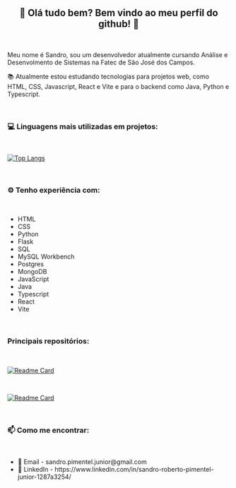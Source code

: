 <h2 align="center"> 👋 Olá tudo bem? Bem vindo ao meu perfil do github! 👋 </h2>

<br>

<p> Meu nome é Sandro, sou um desenvolvedor atualmente cursando Análise e Desenvolmento de Sistemas na Fatec de São José dos Campos. </p>
<p> 📚 Atualmente estou estudando tecnologias para projetos web, como HTML, CSS, Javascript, React e Vite e para o backend como Java, Python e Typescript. </p>

<br>

<h3> 💻 Linguagens mais utilizadas em projetos: </h3>

<br>

[![Top Langs](https://github-readme-stats.vercel.app/api/top-langs/?username=Sandro-Pimentel&hide=html)](https://github.com/Sandro-Pimentel/github-readme-stats)

<br>

<h3> ⚙ Tenho experiência com: </h3>

<br>

<ul>
  <li> HTML </li>
  <li> CSS </li>
  <li> Python </li>
  <li> Flask </li>
  <li> SQL </li>
  <li> MySQL Workbench </li>
  <li> Postgres </li>
  <li> MongoDB </li>
  <li> JavaScript </li>
  <li> Java </li>
  <li> Typescript </li>
  <li> React </li>
  <li> Vite </li>
</ul>

<br>

<h3>  Principais repositórios: </h3>

<br>

[![Readme Card](https://github-readme-stats.vercel.app/api/pin/?username=Sandro-Pimentel&repo=afazeres)](https://github.com/Sandro-Pimentel/afazeres)

<br>

[![Readme Card](https://github-readme-stats.vercel.app/api/pin/?username=Sandro-Pimentel&repo=cardapio)](https://github.com/Sandro-Pimentel/cardapio)

<br>

<h3> 📫 Como me encontrar: </h3>

<br>

<ul>
  <li> 📧 Email - sandro.pimentel.junior@gmail.com </li>
  <li> 📄 LinkedIn - https://www.linkedin.com/in/sandro-roberto-pimentel-junior-1287a3254/ </li>
</ul>

